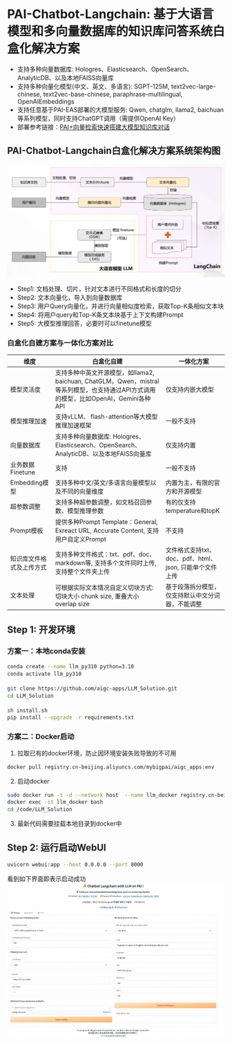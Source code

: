 # PAI-Chatbot-Langchain: 基于大语言模型和多向量数据库的知识库问答系统白盒化解决方案

- 支持多种向量数据库: Hologres、Elasticsearch、OpenSearch、AnalyticDB、以及本地FAISS向量库
- 支持多种向量化模型(中文、英文、多语言): SGPT-125M, text2vec-large-chinese, text2vec-base-chinese, paraphrase-multilingual, OpenAIEmbeddings
- 支持任意基于PAI-EAS部署的大模型服务: Qwen, chatglm, llama2, baichuan等系列模型，同时支持ChatGPT调用（需提供OpenAI Key）
- 部署参考链接：[PAI+向量检索快速搭建大模型知识库对话](https://help.aliyun.com/zh/pai/use-cases/use-pai-and-vector-search-to-implement-intelligent-dialogue-based-on-the-foundation-model?spm=a2c4g.11186623.0.0.4510e3efQRyPdt)

## PAI-Chatbot-Langchain白盒化解决方案系统架构图
![SystemArchitecture](html/image.png)
- Step1: 文档处理、切片，针对文本进行不同格式和长度的切分
- Step2: 文本向量化，导入到向量数据库
- Step3: 用户Query向量化，并进行向量相似度检索，获取Top-K条相似文本块
- Step4: 将用户query和Top-K条文本块基于上下文构建Prompt
- Step5: 大模型推理回答，必要时可以finetune模型

### 白盒化自建方案与一体化方案对比

| 维度 | 白盒化自建 | 一体化方案 | 
| ------- | ------- | ------- |
| 模型灵活度 | 支持多种中英文开源模型，如llama2, baichuan, ChatGLM，Qwen，mistral等系列模型，也支持通过API方式调用的模型，比如OpenAI，Gemini各种API | 仅支持内嵌大模型 |
| 模型推理加速 | 支持vLLM、 flash-attention等大模型推理加速框架 | 一般不支持 |
| 向量数据库 | 支持多种向量数据库: Hologres、Elasticsearch、OpenSearch、AnalyticDB、以及本地FAISS向量库 | 仅支持内置 | 
| 业务数据Finetune | 支持 | 一般不支持 |
| Embedding模型 | 支持多种中文/英文/多语言向量模型以及不同的向量维度 | 内置为主，有限的官方和开源模型 |
| 超参数调整 | 支持多种超参数调整，如文档召回参数、模型推理参数 | 有的仅支持temperature和topK |
| Prompt模板 | 提供多种Prompt Template：General, Exreact URL, Accurate Content, 支持用户自定义Prompt| 不支持 |
| 知识库文件格式及上传方式 | 支持多种文件格式：txt、pdf、doc、markdown等, 支持多个文件同时上传, 支持整个文件夹上传 | 文件格式支持txt、doc、pdf、html、json, 只能单个文件上传 |
| 文本处理 | 可根据实际文本情况自定义切块方式: 切块大小 chunk size, 重叠大小 overlap size | 基于段落拆分模型，仅支持默认中文分词器，不能调整 |

## Step 1: 开发环境

### 方案一：本地conda安装

```bash
conda create --name llm_py310 python=3.10
conda activate llm_py310

git clone https://github.com/aigc-apps/LLM_Solution.git
cd LLM_Solution

sh install.sh
pip install --upgrade -r requirements.txt
```

### 方案二：Docker启动

1. 拉取已有的docker环境，防止因环境安装失败导致的不可用
```bash
docker pull registry.cn-beijing.aliyuncs.com/mybigpai/aigc_apps:env
```

2. 启动docker
```bash
sudo docker run -t -d --network host  --name llm_docker registry.cn-beijing.aliyuncs.com/mybigpai/aigc_apps:env
docker exec -it llm_docker bash
cd /code/LLM_Solution
```

3. 最新代码需要挂载本地目录到docker中

## Step 2: 运行启动WebUI

```bash
uvicorn webui:app --host 0.0.0.0 --port 8000
```
看到如下界面即表示启动成功
![webui](html/webui.jpg)
